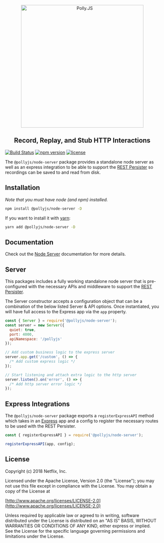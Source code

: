 <p align="center">
  <img alt="Polly.JS" width="400px" src="https://netflix.github.io/pollyjs/assets/images/wordmark-logo-alt.png" />
</p>
<h2 align="center">Record, Replay, and Stub HTTP Interactions</h2>

[![Build Status](https://travis-ci.org/Netflix/pollyjs.svg?branch=master)](https://travis-ci.org/Netflix/pollyjs)
[![npm version](https://badge.fury.io/js/%40pollyjs%2Fnode-server.svg)](https://badge.fury.io/js/%40pollyjs%2Fnode-server)
[![license](https://img.shields.io/github/license/Netflix/pollyjs.svg)](http://www.apache.org/licenses/LICENSE-2.0)

The `@pollyjs/node-server` package provides a standalone node server as well as
an express integration to be able to support the [REST Persister](https://netflix.github.io/pollyjs/#/persisters/rest) so recordings can be saved to
and read from disk.

## Installation

_Note that you must have node (and npm) installed._

```bash
npm install @pollyjs/node-server -D
```

If you want to install it with [yarn](https://yarnpkg.com):

```bash
yarn add @pollyjs/node-server -D
```

## Documentation

Check out the [Node Server](https://netflix.github.io/pollyjs/#/node-server/overview)
documentation for more details.

## Server

This packages includes a fully working standalone node server that is pre-configured
with the necessary APIs and middleware to support the [REST Persister](https://netflix.github.io/pollyjs/#/persisters/rest).

The Server constructor accepts a configuration object that can be a combination
of the below listed Server & API options. Once instantiated, you will have
full access to the Express app via the `app` property.

```js
const { Server } = require('@pollyjs/node-server');
const server = new Server({
  quiet: true,
  port: 4000,
  apiNamespace: '/pollyjs'
});

// Add custom business logic to the express server
server.app.get('/custom', () => {
  /* Add custom express logic */
});

// Start listening and attach extra logic to the http server
server.listen().on('error', () => {
  /* Add http server error logic */
});
```

## Express Integrations

The `@pollyjs/node-server` package exports a `registerExpressAPI` method which
takes in an [Express](http://expressjs.com/) app and a config to register the
necessary routes to be used with the REST Persister.

```js
const { registerExpressAPI } = require('@pollyjs/node-server');

registerExpressAPI(app, config);
```

## License

Copyright (c) 2018 Netflix, Inc.

Licensed under the Apache License, Version 2.0 (the "License"); you may not use this file except in compliance with the License. You may obtain a copy of the License at

[http://www.apache.org/licenses/LICENSE-2.0](http://www.apache.org/licenses/LICENSE-2.0)

Unless required by applicable law or agreed to in writing, software distributed under the License is distributed on an "AS IS" BASIS, WITHOUT WARRANTIES OR CONDITIONS OF ANY KIND, either express or implied. See the License for the specific language governing permissions and limitations under the License.
